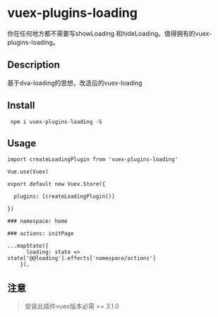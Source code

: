 # vuex-plugins-loading
你在任何地方都不需要写showLoading 和hideLoading。值得拥有的vuex-plugins-loading。
## Description
  基于dva-loading的思想，改造后的vuex-loading
## Install
```
 npm i vuex-plugins-loading -S
```

## Usage
```
import createLoadingPlugin from 'vuex-plugins-loading'

Vue.use(Vuex)

export default new Vuex.Store({

  plugins: [createLoadingPlugin()]

})
```

```
### namespace: home

### actions: initPage

...mapState({
      loading: state => state['@@loading'].effects['namespace/actions']
    }),
```
## 注意
> 安装此插件vuex版本必需 >= 3.1.0